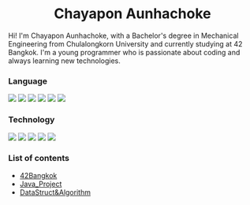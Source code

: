 <h1 align="center">
  <b>Chayapon Aunhachoke</b>
</h1>

Hi! I'm Chayapon Aunhachoke, with a Bachelor's degree in Mechanical Engineering from Chulalongkorn University and currently studying at 42 Bangkok. I'm a young programmer who is passionate about coding and always learning new technologies.
<br>
### Language
<div>	
<img src="https://img.shields.io/badge/-HTML-c58545?style=for-the-badge&logo=html5&logoColor=c58545&labelColor=282828">
<img src="https://img.shields.io/badge/-CSS-d1a01f?style=for-the-badge&logo=css3&logoColor=d1a01f&labelColor=282828">
<img src="https://img.shields.io/badge/-JavaScript-F0DB4F?style=for-the-badge&logo=JavaScript&logoColor=F0DB4F&labelColor=282828">
<img src="https://img.shields.io/badge/-C lang-FFA500?style=for-the-badge&logo=c&logoColor=FFA500&labelColor=282828">
<img src="https://img.shields.io/badge/-C++-FFA500?style=for-the-badge&logo=cplusplus&logoColor=FFA500&labelColor=282828">
<img src="https://img.shields.io/badge/-Java-ED8B00?style=for-the-badge&logo=openjdk&logoColor=FFA500&labelColor=282828">
</div>

### Technology
<div>
<img src="https://img.shields.io/badge/-Linux-FFFFFF?style=for-the-badge&logo=linux&logoColor=FFFFFF&labelColor=282828">
<img src="https://img.shields.io/badge/-Shell-add8e6?style=for-the-badge&logo=PowerShell&logoColor=add8e6&labelColor=282828">
<img src="https://img.shields.io/badge/-Git-FC6D27?style=for-the-badge&logo=git&logoColor=FC6D27&labelColor=282828">
<img src="https://img.shields.io/badge/-Github-FFFFFF?style=for-the-badge&logo=github&logoColor=FFFFFF&labelColor=282828">
<img src="https://img.shields.io/badge/-Gitlab-FC6D27?style=for-the-badge&logo=gitlab&logoColor=FC6D27&labelColor=282828">
</div>

### List of contents
- [42Bangkok](https://github.com/caunhach/42Bangkok) 
- [Java_Project](https://github.com/caunhach/Java_Project)
- [DataStruct&Algorithm](https://github.com/caunhach/DataStruct-Algorithm)
